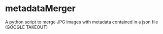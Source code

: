 # metadataMerger
A python script to merge JPG images with metadata contained in a json file (GOOGLE TAKEOUT)
